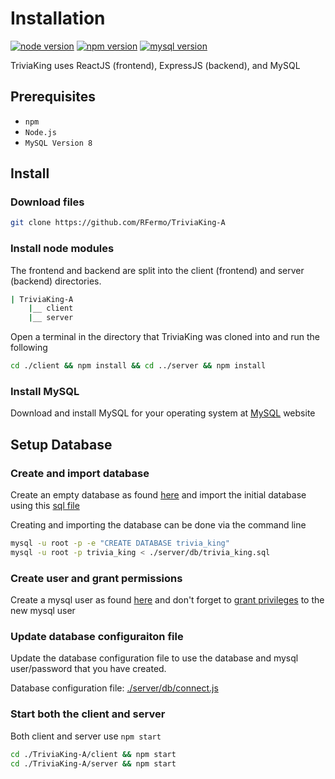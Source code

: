 # Installation

[![node version][node-image]][node-url] [![npm version][npm-image]][npm-url] [![mysql version][mysql-image]][mysql-url]

TriviaKing uses ReactJS (frontend), ExpressJS (backend), and MySQL

## Prerequisites
- `npm`
- `Node.js`
- `MySQL Version 8`

## Install
### Download files
```bash
git clone https://github.com/RFermo/TriviaKing-A
```

### Install node modules
The frontend and backend are split into the client (frontend) and server (backend) directories.
```bash
| TriviaKing-A
    |__ client
    |__ server
```

Open a terminal in the directory that TriviaKing was cloned into and run the following

```bash
cd ./client && npm install && cd ../server && npm install
```

### Install MySQL
Download and install MySQL for your operating system at [MySQL][mysql-install-url] website

## Setup Database
### Create and import database
Create an empty database as found [here][mysql-create-database] and import the initial database using this [sql file][mysql-init-db]

Creating and importing the database can be done via the command line
```bash
mysql -u root -p -e "CREATE DATABASE trivia_king"
mysql -u root -p trivia_king < ./server/db/trivia_king.sql
```

### Create user and grant permissions
Create a mysql user as found [here][mysql-create-user] and don't forget to [grant privileges][mysql-grant-privileges] to the new mysql user

### Update database configuraiton file
Update the database configuration file to use the database and mysql user/password that you have created.

Database configuration file:
[./server/db/connect.js][mysql-config-file]

### Start both the client and server
Both client and server use `npm start`
```bash
cd ./TriviaKing-A/client && npm start
cd ./TriviaKing-A/server && npm start
```

[node-url]: https://nodejs.org/en/download/
[node-image]: https://badgen.net/npm/node/next

[npm-image]: https://badgen.net/npm/v/express
[npm-url]:https://docs.npmjs.com/downloading-and-installing-node-js-and-npm

[mysql-image]: https://badgen.net/badge/mysql/v8/yellow
[mysql-url]:https://dev.mysql.com/downloads/mysql/
[mysql-windows-install-url]: https://dev.mysql.com/downloads/windows/installer/8.0.html
[mysql-install-url]: https://dev.mysql.com/downloads/mysql/
[mysql-create-database]: https://dev.mysql.com/doc/mysql-getting-started/en/

[mysql-config-file]: https://github.com/RFermo/TriviaKing-A/tree/main/server/db/connect.js
[mysql-init-db]: https://github.com/RFermo/TriviaKing-A/tree/main/server/db/trivia_king.sql
[mysql-create-user]: https://dev.mysql.com/doc/refman/8.0/en/create-user.html#create-user-overview
[mysql-grant-privileges]: https://dev.mysql.com/doc/refman/8.0/en/create-user.html#create-user-role
